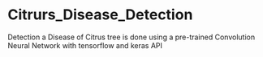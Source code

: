 # Citrurs_Disease_Detection
Detection a Disease of Citrus tree is done using a pre-trained Convolution Neural Network with tensorflow and keras API

